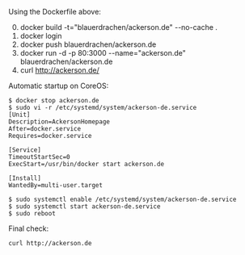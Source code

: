 Using the Dockerfile above:

0. docker build -t="blauerdrachen/ackerson.de" --no-cache .
0. docker login
0. docker push blauerdrachen/ackerson.de
0. docker run -d -p 80:3000 --name="ackerson.de" blauerdrachen/ackerson.de
0. curl http://ackerson.de/

Automatic startup on CoreOS:
```
$ docker stop ackerson.de
$ sudo vi -r /etc/systemd/system/ackerson-de.service
[Unit]
Description=AckersonHomepage
After=docker.service
Requires=docker.service

[Service]
TimeoutStartSec=0
ExecStart=/usr/bin/docker start ackerson.de

[Install]
WantedBy=multi-user.target

$ sudo systemctl enable /etc/systemd/system/ackerson-de.service
$ sudo systemctl start ackerson-de.service
$ sudo reboot
```

Final check:

`curl http://ackerson.de`
